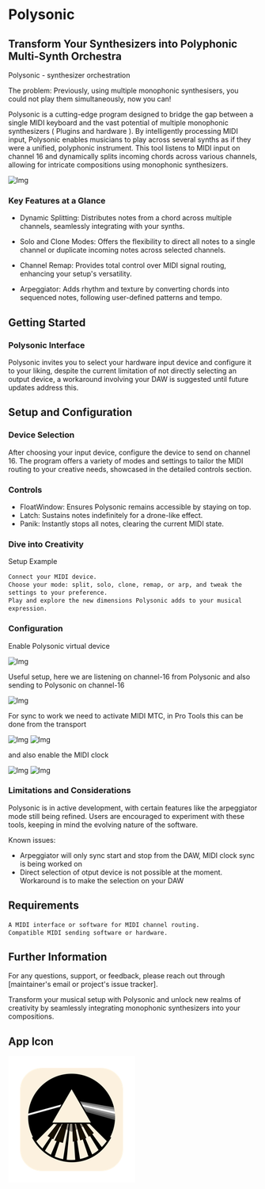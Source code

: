 # Polysonic

## Transform Your Synthesizers into Polyphonic Multi-Synth Orchestra

Polysonic - synthesizer orchestration

The problem: Previously, using multiple monophonic synthesisers, you could not play them simultaneously, now you can!

Polysonic is a cutting-edge program designed to bridge the gap between a single MIDI keyboard and the vast potential of multiple monophonic synthesizers ( Plugins and hardware ). By intelligently processing MIDI input, Polysonic enables musicians to play across several synths as if they were a unified, polyphonic instrument. This tool listens to MIDI input on channel 16 and dynamically splits incoming chords across various channels, allowing for intricate compositions using monophonic synthesizers.

![Img](./images/screenshot.png)

### Key Features at a Glance

* Dynamic Splitting: Distributes notes from a chord across multiple channels, seamlessly integrating with your synths.

* Solo and Clone Modes: Offers the flexibility to direct all notes to a single channel or duplicate incoming notes across selected channels.

* Channel Remap: Provides total control over MIDI signal routing, enhancing your setup's versatility.

* Arpeggiator: Adds rhythm and texture by converting chords into sequenced notes, following user-defined patterns and tempo.

## Getting Started

### Polysonic Interface

Polysonic invites you to select your hardware input device and configure it to your liking, despite the current limitation of not directly selecting an output device, a workaround involving your DAW is suggested until future updates address this.

## Setup and Configuration

### Device Selection

After choosing your input device, configure the device to send on channel 16. The program offers a variety of modes and settings to tailor the MIDI routing to your creative needs, showcased in the detailed controls section.

### Controls

* FloatWindow: Ensures Polysonic remains accessible by staying on top.
* Latch: Sustains notes indefinitely for a drone-like effect.
* Panik: Instantly stops all notes, clearing the current MIDI state.

### Dive into Creativity

Setup Example

    Connect your MIDI device.
    Choose your mode: split, solo, clone, remap, or arp, and tweak the settings to your preference.
    Play and explore the new dimensions Polysonic adds to your musical expression.

### Configuration

Enable Polysonic virtual device

![Img](./images/protools-enable-midi-device.png)

Useful setup, here we are listening on channel-16 from Polysonic and also sending to Polysonic on channel-16

![Img](./images/protools-config-midi.png)

For sync to work we need to activate MIDI MTC, in Pro Tools this can be done from the transport

![Img](./images/protools-enable-mtc.png)
![Img](./images/protools-transport.png)

and also enable the MIDI clock

![Img](./images/protools-clock.png)
![Img](./images/protools-clock-2.png)

### Limitations and Considerations

Polysonic is in active development, with certain features like the arpeggiator mode still being refined. Users are encouraged to experiment with these tools, keeping in mind the evolving nature of the software.

Known issues:

* Arpeggiator will only sync start and stop from the DAW, MIDI clock sync is being worked on
* Direct selection of otput device is not possible at the moment. Workaround is to make the selection on your DAW

## Requirements

    A MIDI interface or software for MIDI channel routing.
    Compatible MIDI sending software or hardware.

## Further Information

For any questions, support, or feedback, please reach out through [maintainer's email or project's issue tracker].

Transform your musical setup with Polysonic and unlock new realms of creativity by seamlessly integrating monophonic synthesizers into your compositions.

## App Icon

![Img](./images/app-icon.png)
